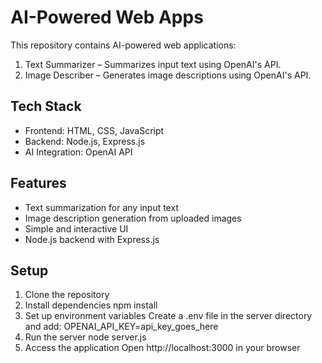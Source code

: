 # AI-Powered Web Apps
This repository contains AI-powered web applications:
1. Text Summarizer – Summarizes input text using OpenAI's API.
2. Image Describer – Generates image descriptions using OpenAI's API.

## Tech Stack
- Frontend: HTML, CSS, JavaScript
- Backend: Node.js, Express.js
- AI Integration: OpenAI API

## Features
- Text summarization for any input text
- Image description generation from uploaded images
- Simple and interactive UI
- Node.js backend with Express.js

## Setup
1. Clone the repository
2. Install dependencies
   npm install
3. Set up environment variables
   Create a .env file in the server directory and add:
   OPENAI_API_KEY=api_key_goes_here
4. Run the server
   node server.js
5. Access the application
   Open http://localhost:3000 in your browser
